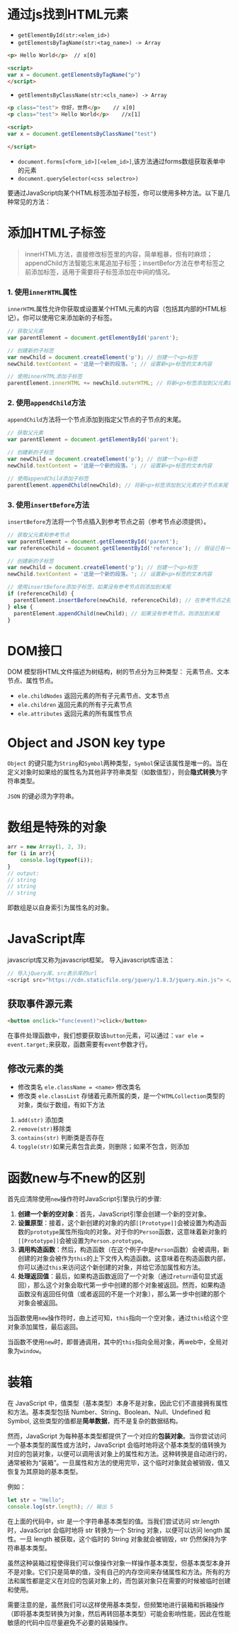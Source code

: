 # 通过js找到HTML元素
- `getElementById(str:<elem_id>)` 
- `getElementsByTagName(str:<tag_name>) -> Array`
``` HTML
<p> Hello World</p>  // x[0]

<script>
var x = document.getElementsByTagName("p")
</script>
```
- `getElementsByClassName(str:<cls_name>) -> Array`
``` HTML
<p class="test"> 你好，世界</p>    // x[0]
<p class="test"> Hello World</p>    //x[1]

<script>
var x = document.getElementsByClassName("test")

</script>
```
- `document.forms[<form_id>][<elem_id>]`,该方法通过forms数组获取表单中的元素
- `document.querySelector(<css selectro>)`

要通过JavaScript向某个HTML标签添加子标签，你可以使用多种方法。以下是几种常见的方法：

# 添加HTML子标签

>innerHTML方法，直接修改标签里的内容，简单粗暴，但有时麻烦；appendChild方法智能忘末尾追加子标签；insertBefor方法在参考标签之前添加标签，适用于需要将子标签添加在中间的情况。
### 1. 使用`innerHTML`属性

`innerHTML`属性允许你获取或设置某个HTML元素的内容（包括其内部的HTML标记）。你可以使用它来添加新的子标签。

```javascript
// 获取父元素
var parentElement = document.getElementById('parent');

// 创建新的子标签
var newChild = document.createElement('p'); // 创建一个<p>标签
newChild.textContent = '这是一个新的段落。'; // 设置新<p>标签的文本内容

// 使用innerHTML添加子标签
parentElement.innerHTML += newChild.outerHTML; // 将新<p>标签添加到父元素的innerHTML中
```

### 2. 使用`appendChild`方法

`appendChild`方法将一个节点添加到指定父节点的子节点的末尾。

```javascript
// 获取父元素
var parentElement = document.getElementById('parent');

// 创建新的子标签
var newChild = document.createElement('p'); // 创建一个<p>标签
newChild.textContent = '这是一个新的段落。'; // 设置新<p>标签的文本内容

// 使用appendChild添加子标签
parentElement.appendChild(newChild); // 将新<p>标签添加到父元素的子节点末尾
```

### 3. 使用`insertBefore`方法

`insertBefore`方法将一个节点插入到参考节点之前（参考节点必须提供）。

```javascript
// 获取父元素和参考节点
var parentElement = document.getElementById('parent');
var referenceChild = document.getElementById('reference'); // 假设已有一个子标签作为参考

// 创建新的子标签
var newChild = document.createElement('p'); // 创建一个<p>标签
newChild.textContent = '这是一个新的段落。'; // 设置新<p>标签的文本内容

// 使用insertBefore添加子标签，如果没有参考节点则添加到末尾
if (referenceChild) {
  parentElement.insertBefore(newChild, referenceChild); // 在参考节点之前插入新节点
} else {
  parentElement.appendChild(newChild); // 如果没有参考节点，则添加到末尾
}
```

# DOM接口
DOM 模型将HTML文件描述为树结构，树的节点分为三种类型： 元素节点、文本节点、属性节点。
- `ele.childNodes` 返回元素的所有子元素节点、文本节点
- `ele.children` 返回元素的所有子元素节点
- `ele.attributes` 返回元素的所有属性节点

# Object and JSON key type
`Object` 的键只能为`String`和`Symbol`两种类型，`Symbol`保证该属性是唯一的。当在定义对象时如果给的属性名为其他非字符串类型（如数值型），则会**隐式转换**为字符串类型。

`JSON` 的键必须为字符串。


# 数组是特殊的对象
```Javascript
arr = new Array(1, 2, 3);
for (i in arr){
	console.log(typeof(i));
}
// output:
// string
// string
// string
```
即数组是以自身索引为属性名的对象。

# JavaScript库
javascript库又称为javascript框架。
导入javascript库语法：
```javascript
// 导入jQuery库，src表示库的url
<script src="https://cdn.staticfile.org/jquery/1.8.3/jquery.min.js"> </script> 
```


## 获取事件源元素
```HTML
<button onclick="func(event)">click</button>
```
在事件处理函数中，我们想要获取该`button`元素，可以通过：`var ele = event.target;`来获取，函数需要有`event`参数才行。

## 修改元素的类
- 修改类名
`ele.className = <name>`  修改类名
- 修改类
`ele.classList` 存储着元素所属的类，是一个`HTMLCollection`类型的对象，类似于数组，有如下方法
1. `add(str)` 添加类
2. `remove(str)`移除类
3. `contains(str)` 判断类是否存在
4. `toggle(str)`如果元素包含此类，则删除；如果不包含，则添加


# 函数new与不new的区别
首先应清除使用`new`操作符时JavaScript引擎执行的步骤:
1. **创建一个新的空对象**：首先，JavaScript引擎会创建一个新的空对象。
2. **设置原型**：接着，这个新创建的对象的内部`[[Prototype]]`会被设置为构造函数的`prototype`属性所指向的对象。对于你的`Person`函数，这意味着新对象的`[[Prototype]]`会被设置为`Person.prototype`。
3. **调用构造函数**：然后，构造函数（在这个例子中是`Person`函数）会被调用，新创建的对象会被作为`this`的上下文传入构造函数。这意味着在构造函数内部，你可以通过`this`来访问这个新创建的对象，并给它添加属性和方法。
4. **处理返回值**：最后，如果构造函数返回了一个对象（通过`return`语句显式返回），那么这个对象会取代第一步中创建的那个对象被返回。然而，如果构造函数没有返回任何值（或者返回的不是一个对象），那么第一步中创建的那个对象会被返回。

当函数使用`new`操作符时，由上述可知，`this`指向一个空对象，通过`this`给这个空对象添加属性，最后返回。

当函数不使用`new`时，即普通调用，其中的`this`指向全局对象，再web中，全局对象为`window`。


# 装箱
在 JavaScript 中，值类型（基本类型）本身不是对象，因此它们不直接拥有属性和方法。基本类型包括 Number、String、Boolean、Null、Undefined 和 Symbol, 这些类型的值都是**简单数据**，而不是复杂的数据结构。

然而，JavaScript 为每种基本类型都提供了一个对应的**包装对象**。当你尝试访问一个基本类型的属性或方法时，JavaScript 会临时地将这个基本类型的值转换为对应的包装对象，以便可以调用该对象上的属性和方法。这种转换是自动进行的，通常被称为“装箱”。一旦属性和方法的使用完毕，这个临时对象就会被销毁，值又恢复为其原始的基本类型。

例如：
```Javascript
let str = "Hello";
console.log(str.length); // 输出 5
```
在上面的代码中，str 是一个字符串基本类型的值。当我们尝试访问 str.length 时，JavaScript 会临时地将 str 转换为一个 String 对象，以便可以访问 length 属性。一旦 length 被获取，这个临时的 String 对象就会被销毁，str 仍然保持为字符串基本类型。

虽然这种装箱过程使得我们可以像操作对象一样操作基本类型，但基本类型本身并不是对象。它们只是简单的值，没有自己的内存空间来存储属性和方法。所有的方法和属性都是定义在对应的包装对象上的，而包装对象只在需要的时候被临时创建和使用。

需要注意的是，虽然我们可以这样使用基本类型，但频繁地进行装箱和拆箱操作（即将基本类型转换为对象，然后再转回基本类型）可能会影响性能，因此在性能敏感的代码中应尽量避免不必要的装箱操作。